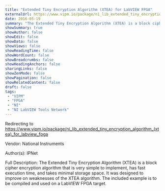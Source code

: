 ```yaml
---
title: "Extended Tiny Encryption Algorithm (XTEA) for LabVIEW FPGA"
externalUrl: https://www.vipm.io/package/ni_lib_extended_tiny_encryption_algorithm_(xtea)_for_labview_fpga
date: 2016-05-19
summary: "The Extended Tiny Encryption Algorithm (XTEA) is a block cipher encryption algorithm that is very simple to implement, has fast execution time, and takes minimal storage space."
showSummary: true
showAuthor: false
showEdit: false
showData: false
showViews: false
showReadingTime: false
showWordCount: false
showBreadcrumbs: false
showHeadingAnchors: false
sharingLinks: false
showZenMode: false
showPagination: false
showRelatedContent: false
draft: false
tags:
 - "VIPM"
 - "FPGA"
 - "NI"
 - "NI LabVIEW Tools Network"
---
```


Redirecting to https://www.vipm.io/package/ni_lib_extended_tiny_encryption_algorithm_(xtea)_for_labview_fpga

Vendor: National Instruments

Author(s): IPNet
 
Full Description:
The Extended Tiny Encryption Algorithm (XTEA) is a block cipher encryption algorithm that is very simple to implement, has fast execution time, and takes minimal storage space. It was designed to improve on weaknesses of the XTEA algorithm. The included example is to be compiled and used on a LabVIEW FPGA target.